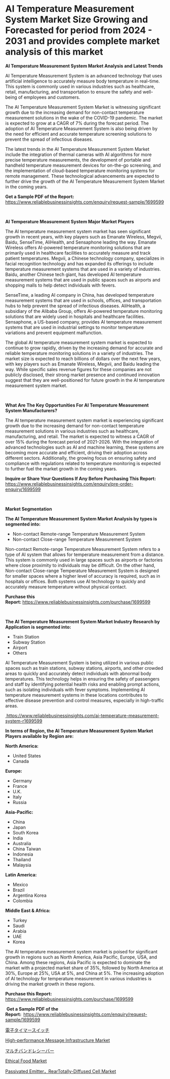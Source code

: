 <p><h1>AI Temperature Measurement System Market Size Growing and Forecasted for period from 2024 - 2031 and provides complete market analysis of this market</h1></p><p><strong>AI Temperature Measurement System Market Analysis and Latest Trends</strong></p>
<p><p>AI Temperature Measurement System is an advanced technology that uses artificial intelligence to accurately measure body temperature in real-time. This system is commonly used in various industries such as healthcare, retail, manufacturing, and transportation to ensure the safety and well-being of employees and customers.</p><p>The AI Temperature Measurement System Market is witnessing significant growth due to the increasing demand for non-contact temperature measurement solutions in the wake of the COVID-19 pandemic. The market is expected to grow at a CAGR of 7% during the forecast period. The adoption of AI Temperature Measurement System is also being driven by the need for efficient and accurate temperature screening solutions to prevent the spread of infectious diseases.</p><p>The latest trends in the AI Temperature Measurement System Market include the integration of thermal cameras with AI algorithms for more precise temperature measurements, the development of portable and handheld temperature measurement devices for on-the-go screening, and the implementation of cloud-based temperature monitoring systems for remote management. These technological advancements are expected to further drive the growth of the AI Temperature Measurement System Market in the coming years.</p></p>
<p><strong>Get a Sample PDF of the Report:&nbsp;</strong> <a href="https://www.reliablebusinessinsights.com/enquiry/request-sample/1699599">https://www.reliablebusinessinsights.com/enquiry/request-sample/1699599</a></p>
<p>&nbsp;</p>
<p><strong>AI Temperature Measurement System Major Market Players</strong></p>
<p><p>The AI temperature measurement system market has seen significant growth in recent years, with key players such as Emanate Wireless, Megvii, Baidu, SenseTime, AliHealth, and Sensaphone leading the way. Emanate Wireless offers AI-powered temperature monitoring solutions that are primarily used in healthcare facilities to accurately measure and track patient temperatures. Megvii, a Chinese technology company, specializes in facial recognition technology and has expanded its offerings to include temperature measurement systems that are used in a variety of industries. Baidu, another Chinese tech giant, has developed AI temperature measurement systems that are used in public spaces such as airports and shopping malls to help detect individuals with fevers.</p><p>SenseTime, a leading AI company in China, has developed temperature measurement systems that are used in schools, offices, and transportation hubs to help prevent the spread of infectious diseases. AliHealth, a subsidiary of the Alibaba Group, offers AI-powered temperature monitoring solutions that are widely used in hospitals and healthcare facilities. Sensaphone, a US-based company, provides AI temperature measurement systems that are used in industrial settings to monitor temperature variations and prevent equipment malfunction.</p><p>The global AI temperature measurement system market is expected to continue to grow rapidly, driven by the increasing demand for accurate and reliable temperature monitoring solutions in a variety of industries. The market size is expected to reach billions of dollars over the next few years, with key players such as Emanate Wireless, Megvii, and Baidu leading the way. While specific sales revenue figures for these companies are not publicly disclosed, their strong market presence and continued innovation suggest that they are well-positioned for future growth in the AI temperature measurement system market.</p></p>
<p>&nbsp;</p>
<p><strong>What Are The Key Opportunities For AI Temperature Measurement System Manufacturers?</strong></p>
<p><p>The AI temperature measurement system market is experiencing significant growth due to the increasing demand for non-contact temperature measurement solutions in various industries such as healthcare, manufacturing, and retail. The market is expected to witness a CAGR of over 15% during the forecast period of 2021-2026. With the integration of advanced technologies such as AI and machine learning, these systems are becoming more accurate and efficient, driving their adoption across different sectors. Additionally, the growing focus on ensuring safety and compliance with regulations related to temperature monitoring is expected to further fuel the market growth in the coming years.</p></p>
<p><strong>Inquire or Share Your Questions If Any Before Purchasing This Report:</strong> <a href="https://www.reliablebusinessinsights.com/enquiry/pre-order-enquiry/1699599">https://www.reliablebusinessinsights.com/enquiry/pre-order-enquiry/1699599</a></p>
<p>&nbsp;</p>
<p><strong>Market Segmentation</strong></p>
<p><strong>The AI Temperature Measurement System Market Analysis by types is segmented into:</strong></p>
<p><ul><li>Non-contact Remote-range Temperature Measurement System</li><li>Non-contact Close-range Temperature Measurement System</li></ul></p>
<p><p>Non-contact Remote-range Temperature Measurement System refers to a type of AI system that allows for temperature measurement from a distance. This system is commonly used in large spaces such as airports or factories where close proximity to individuals may be difficult. On the other hand, Non-contact Close-range Temperature Measurement System is designed for smaller spaces where a higher level of accuracy is required, such as in hospitals or offices. Both systems use AI technology to quickly and accurately measure temperature without physical contact.</p></p>
<p><strong>Purchase this Report:&nbsp;</strong><a href="https://www.reliablebusinessinsights.com/purchase/1699599">https://www.reliablebusinessinsights.com/purchase/1699599</a></p>
<p>&nbsp;</p>
<p><strong>The AI Temperature Measurement System Market Industry Research by Application is segmented into:</strong></p>
<p><ul><li>Train Station</li><li>Subway Station</li><li>Airport</li><li>Others</li></ul></p>
<p><p>AI Temperature Measurement System is being utilized in various public spaces such as train stations, subway stations, airports, and other crowded areas to quickly and accurately detect individuals with abnormal body temperatures. This technology helps in ensuring the safety of passengers and staff by identifying potential health risks and enabling prompt actions, such as isolating individuals with fever symptoms. Implementing AI temperature measurement systems in these locations contributes to effective disease prevention and control measures, especially in high-traffic areas.</p></p>
<p><a href="https://www.reliablebusinessinsights.com/ai-temperature-measurement-system-r1699599">&nbsp;https://www.reliablebusinessinsights.com/ai-temperature-measurement-system-r1699599</a></p>
<p><strong>In terms of Region, the AI Temperature Measurement System Market Players available by Region are:</strong></p>
<p>
    <p> <strong> North America: </strong>
        <ul>
            <li>United States</li>
            <li>Canada</li>
        </ul>
        </p> 
    <p> <strong> Europe: </strong>
        <ul>
            <li>Germany</li>
            <li>France</li>
            <li>U.K.</li>
            <li>Italy</li>
            <li>Russia</li>
        </ul>
        </p> 
    <p> <strong> Asia-Pacific: </strong>
        <ul>
            <li>China</li>
            <li>Japan</li>
            <li>South Korea</li>
            <li>India</li>
            <li>Australia</li>
            <li>China Taiwan</li>
            <li>Indonesia</li>
            <li>Thailand</li>
            <li>Malaysia</li>
        </ul>
        </p> 
    <p> <strong> Latin America: </strong>
        <ul>
            <li>Mexico</li>
            <li>Brazil</li>
            <li>Argentina Korea</li>
            <li>Colombia</li>
        </ul>
        </p> 
    <p> <strong> Middle East & Africa: </strong>
        <ul>
            <li>Turkey</li>
            <li>Saudi</li>
            <li>Arabia</li>
            <li>UAE</li>
            <li>Korea</li>
        </ul>
    </p>
    </p>
<p><p>The AI temperature measurement system market is poised for significant growth in regions such as North America, Asia Pacific, Europe, USA, and China. Among these regions, Asia Pacific is expected to dominate the market with a projected market share of 35%, followed by North America at 30%, Europe at 25%, USA at 5%, and China at 5%. The increasing adoption of AI technology for temperature measurement in various industries is driving the market growth in these regions.</p></p>
<p><strong>Purchase this Report: </strong><a href="https://www.reliablebusinessinsights.com/purchase/1699599">https://www.reliablebusinessinsights.com/purchase/1699599</a></p>
<p>&nbsp;<strong>Get a Sample PDF of the Report:&nbsp;&nbsp;</strong><a href="https://www.reliablebusinessinsights.com/enquiry/request-sample/1699599">https://www.reliablebusinessinsights.com/enquiry/request-sample/1699599</a></p>
<p><strong></strong></p>
<p><p><a href="https://github.com/dathomson6534/Market-Research-Report-List-1/blob/main/6045046123078.md">電子タイマースイッチ</a></p><p><a href="https://github.com/derrinmiltonellis35gcl/Market-Research-Report-List-3/blob/main/high-performance-message-infrastructure-market.md">High-performance Message Infrastructure Market</a></p><p><a href="https://github.com/marbadji/Market-Research-Report-List-2/blob/main/3588973123814.md">マルチバンドレシーバー</a></p><p><a href="https://issuu.com/reportprime-2/docs/ethical-food-market-size-2030.pptx">Ethical Food Market</a></p><p><a href="https://github.com/Chiragrp22/Market-Research-Report-List-4/blob/main/passivated-emitterreartotally-diffused-cell-market.md">Passivated Emitter，RearTotally-Diffused Cell Market</a></p></p>